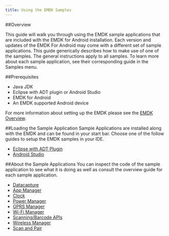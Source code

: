 ```yaml
---
title: Using the EMDK Samples
---
```


##Overview

This guide will walk you through using the EMDK sample applications that are included with the EMDK for Android installation. Each version and updates of the EMDK For Android may come with a different set of sample applications. This guide generically describes how to make use of one of the samples. The general instructions apply to all samples. To learn more about each sample application, see their corresponding guide in the Samples menu.

##Prerequisites
- Java JDK 
- Eclipse with ADT plugin or  Android Studio
- EMDK for Android  
- An EMDK supported Android device

For more information about setting up the EMDK please see the [EMDK Overview](/emdk-for-android/4-0/guide/about).

##Loading the Sample Application
Sample Applications are installed along with the EMDK and can be found in your start bar. Choose one of 
the follow guides to setup the EMDK samples in your IDE.

* [Eclipse with ADT Plugin](/emdk-for-android/4-0/guide/sample/emdksamples_eclipse)
* [Android Studio](/emdk-for-android/4-0/guide/sample/emdksamples_androidstudio)

##About the Sample Applications
You can inspect the code of the sample application to see what it is doing as well as consult the overview guide for each sample application.

* [Datacapture](/emdk-for-android/4-0/guide/sample/sampledatacaptureprofile)
* [App Manager](/emdk-for-android/4-0/guide/sample/sampleprofileapp)
* [Clock](/emdk-for-android/4-0/guide/sample/sampleprofileclock)
* [Power Manager](/emdk-for-android/4-0/guide/sample/sampleprofilepower)
* [GPRS Manager](/emdk-for-android/4-0/guide/sample/sampleprofilegprs)
* [Wi-Fi Manager](/emdk-for-android/4-0/guide/sample/sampleprofilewifi)
* [Scanning/Barcode APIs](/emdk-for-android/4-0/guide/sample/samplebarcode)
* [Wireless Manager](/emdk-for-android/4-0/guide/sample/samplewireless)
* [Scan and Pair](/emdk-for-android/4-0/guide/sample/samplescanandpair)

